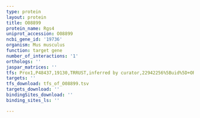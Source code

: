 ```yaml
---
type: protein
layout: protein
title: O08899
protein_name: Rgs4
uniprot_accession: O08899
ncbi_gene_id: '19736'
organism: Mus musculus
function: target gene
number_of_interactions: '1'
orthologs: ''
jaspar_matrices: ''
tfs: Prox1,P48437,19130,TRRUST,inferred by curator,22942256%5Buid%5D+OR+29087512%5Buid%5D,Yes
targets: ''
tfs_download: tfs_of_O08899.tsv
targets_download: ''
bindingSites_download: ''
binding_sites_ls: ''

---
```

